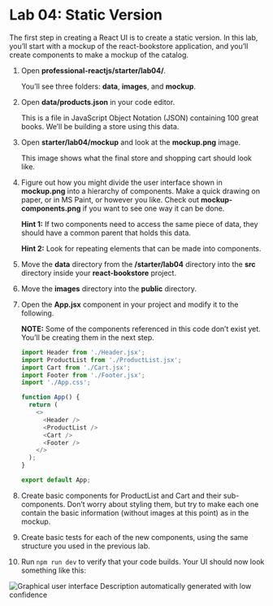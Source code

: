 # Lab 04: Static Version

The first step in creating a React UI is to create a static version. In this lab, you’ll start with a mockup of the react-bookstore application, and you’ll create components to make a mockup of the catalog.

1. Open **professional-reactjs/starter/lab04/**.

   You’ll see three folders: **data**, **images**, and **mockup**.

2. Open **data/products.json** in your code editor.

   This is a file in JavaScript Object Notation (JSON) containing 100 great books. We’ll be building a store using this data.

3. Open **starter/lab04/mockup** and look at the **mockup.png** image.

   This image shows what the final store and shopping cart should look like.

4. Figure out how you might divide the user interface shown in **mockup.png** into a hierarchy of components. Make a quick drawing on paper, or in MS Paint, or however you like. Check out **mockup-components.png** if you want to see one way it can be done.

   **Hint 1:** If two components need to access the same piece of data, they should have a common parent that holds this data.

   **Hint 2:** Look for repeating elements that can be made into components.

5. Move the **data** directory from the **/starter/lab04** directory into the **src** directory inside your **react-bookstore** project.

6. Move the **images** directory into the **public** directory.

7. Open the **App.jsx** component in your project and modify it to the following.

   **NOTE:** Some of the components referenced in this code don’t exist yet. You’ll be creating them in the next step.

   ```javascript
   import Header from './Header.jsx';
   import ProductList from './ProductList.jsx';
   import Cart from './Cart.jsx';
   import Footer from './Footer.jsx';
   import './App.css';

   function App() {
     return (
       <>
         <Header />
         <ProductList />
         <Cart />
         <Footer />
       </>
     );
   }

   export default App;
   ```

8. Create basic components for ProductList and Cart and their sub-components. Don’t worry about styling them, but try to make each one contain the basic information (without images at this point) as in the mockup.

9. Create basic tests for each of the new components, using the same structure you used in the previous lab.

10. Run `npm run dev` to verify that your code builds. Your UI should now look something like this:

![Graphical user interface Description automatically generated with low confidence](media/image6.png)
